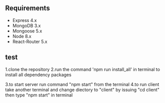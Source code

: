 

## Requirements
* Express 4.x
* MongoDB 3.x
* Mongoose 5.x
* Node 8.x
* React-Router 5.x

## test
1.clone the repository
2.run the command 'npm run install_all' in terminal to install all dependency packages

3.to start server run command "npm start" from the  terminal 
4.to run client take another terminal and change diectory to "client" by issuing "cd client"
then type "npm start" in terminal





